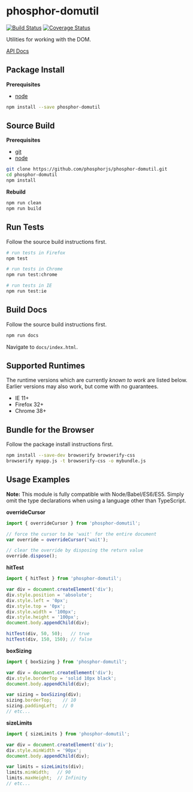 phosphor-domutil
================

[![Build Status](https://travis-ci.org/phosphorjs/phosphor-domutil.svg)](https://travis-ci.org/phosphorjs/phosphor-domutil?branch=master)
[![Coverage Status](https://coveralls.io/repos/phosphorjs/phosphor-domutil/badge.svg?branch=master&service=github)](https://coveralls.io/github/phosphorjs/phosphor-domutil?branch=master)

Utilities for working with the DOM.

[API Docs](http://phosphorjs.github.io/phosphor-domutil/api/)


Package Install
---------------

**Prerequisites**
- [node](http://nodejs.org/)

```bash
npm install --save phosphor-domutil
```


Source Build
------------

**Prerequisites**
- [git](http://git-scm.com/)
- [node](http://nodejs.org/)

```bash
git clone https://github.com/phosphorjs/phosphor-domutil.git
cd phosphor-domutil
npm install
```

**Rebuild**
```bash
npm run clean
npm run build
```


Run Tests
---------

Follow the source build instructions first.

```bash
# run tests in Firefox
npm test

# run tests in Chrome
npm run test:chrome

# run tests in IE
npm run test:ie
```


Build Docs
----------

Follow the source build instructions first.

```bash
npm run docs
```

Navigate to `docs/index.html`.


Supported Runtimes
------------------

The runtime versions which are currently *known to work* are listed below.
Earlier versions may also work, but come with no guarantees.

- IE 11+
- Firefox 32+
- Chrome 38+


Bundle for the Browser
----------------------

Follow the package install instructions first.

```bash
npm install --save-dev browserify browserify-css
browserify myapp.js -t browserify-css -o mybundle.js
```


Usage Examples
--------------

**Note:** This module is fully compatible with Node/Babel/ES6/ES5. Simply
omit the type declarations when using a language other than TypeScript.

**overrideCursor**

```typescript
import { overrideCursor } from 'phosphor-domutil';

// force the cursor to be 'wait' for the entire document
var override = overrideCursor('wait');

// clear the override by disposing the return value
override.dispose();
```

**hitTest**

```typescript
import { hitTest } from 'phosphor-domutil';

var div = document.createElement('div');
div.style.position = 'absolute';
div.style.left = '0px';
div.style.top = '0px';
div.style.width = '100px';
div.style.height = '100px';
document.body.appendChild(div);

hitTest(div, 50, 50);   // true
hitTest(div, 150, 150); // false
```

**boxSizing**

```typescript
import { boxSizing } from 'phosphor-domutil';

var div = document.createElement('div');
div.style.borderTop = 'solid 10px black';
document.body.appendChild(div);

var sizing = boxSizing(div);
sizing.borderTop;    // 10
sizing.paddingLeft;  // 0
// etc...
```

**sizeLimits**

```typescript
import { sizeLimits } from 'phosphor-domutil';

var div = document.createElement('div');
div.style.minWidth = '90px';
document.body.appendChild(div);

var limits = sizeLimits(div);
limits.minWidth;   // 90
limits.maxHeight;  // Infinity
// etc...
```
